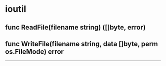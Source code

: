 # ioutil


## func ReadFile(filename string) ([]byte, error)
## func WriteFile(filename string, data []byte, perm os.FileMode) error











---
